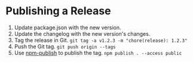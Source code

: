 # Publishing a Release

1. Update package.json with the new version.
1. Update the changelog with the new version's changes.
1. Tag the release in Git. `git tag -a v1.2.3 -m "chore(release): 1.2.3"`
1. Push the Git tag. `git push origin --tags`
1. Use [npm-publish](https://docs.npmjs.com/cli/v6/commands/npm-publish) to
   publish the tag. `npm publish . --access public`
